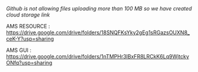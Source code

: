 <em>Github is not allowing files uploading more than 100 MB so we have created cloud storage link</em>

AMS RESOURCE : 
https://drive.google.com/drive/folders/18SNQFKsYky2gEg1sRGazsOUXN8_ceK-Y?usp=sharing

AMS GUI :
https://drive.google.com/drive/folders/1nTMPHr3IBxFR8LRCkK6Lq9WjtckyONfq?usp=sharing
